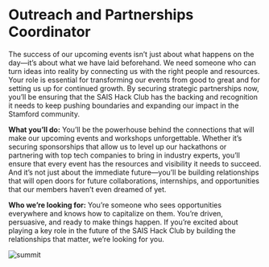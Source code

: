 # Outreach and Partnerships Coordinator

The success of our upcoming events isn’t just about what happens on the day—it’s about what we have laid beforehand. We need someone who can turn ideas into reality by connecting us with the right people and resources. Your role is essential for transforming our events from good to great and for setting us up for continued growth. By securing strategic partnerships now, you’ll be ensuring that the SAIS Hack Club has the backing and recognition it needs to keep pushing boundaries and expanding our impact in the Stamford community.

**What you’ll do:** You’ll be the powerhouse behind the connections that will make our upcoming events and workshops unforgettable. Whether it’s securing sponsorships that allow us to level up our hackathons or partnering with top tech companies to bring in industry experts, you’ll ensure that every event has the resources and visibility it needs to succeed. And it’s not just about the immediate future—you’ll be building relationships that will open doors for future collaborations, internships, and opportunities that our members haven’t even dreamed of yet.

**Who we’re looking for:** You’re someone who sees opportunities everywhere and knows how to capitalize on them. You’re driven, persuasive, and ready to make things happen. If you’re excited about playing a key role in the future of the SAIS Hack Club by building the relationships that matter, we’re looking for you.

![summit](https://cloud-28knnkcdt-hack-club-bot.vercel.app/2summit.jpg)
